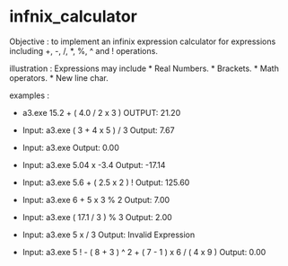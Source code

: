 # infnix_calculator

Objective : to implement an infinix expression calculator for expressions including +, -, /, *, %, ^ and !
operations.

illustration : Expressions may include
              * Real Numbers.
              * Brackets.
              * Math operators.
              * New line char.

examples : 

* a3.exe 15.2 + ( 4.0 / 2 x 3 )
  OUTPUT: 21.20

* Input: a3.exe ( 3 + 4 x 5 ) / 3
  Output: 7.67

* Input: a3.exe
  Output: 0.00

* Input: a3.exe 5.04 x -3.4
  Output: -17.14

* Input: a3.exe 5.6 + ( 2.5 x 2 ) !
  Output: 125.60

* Input: a3.exe 6 + 5 x 3 % 2
  Output: 7.00

* Input: a3.exe ( 17.1 / 3 ) % 3
  Output: 2.00

* Input: a3.exe 5 x / 3
  Output: Invalid Expression

* Input: a3.exe 5 ! - ( 8 + 3 ) ^ 2 + ( 7 - 1 ) x 6 / ( 4 x 9 )
  Output: 0.00
